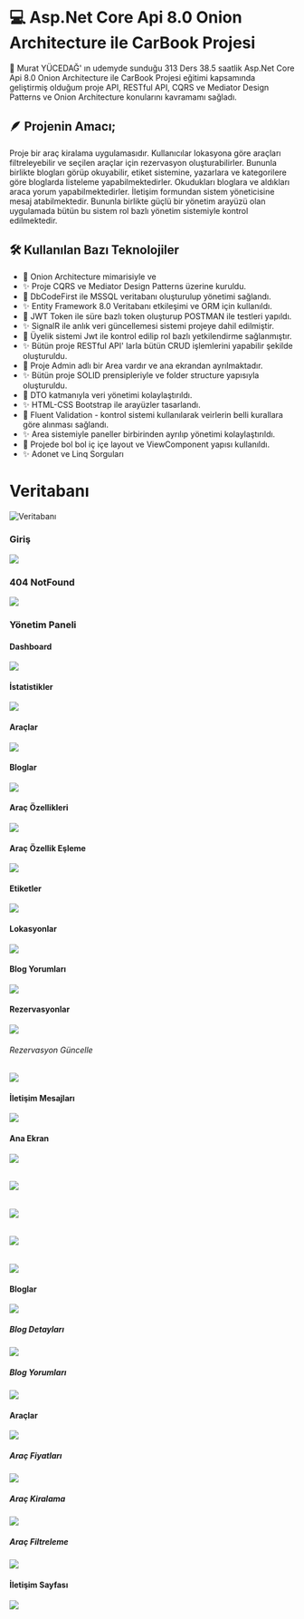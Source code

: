 # 💻 Asp.Net Core Api 8.0 Onion Architecture ile CarBook Projesi
📢 Murat YÜCEDAĞ' ın udemyde sunduğu 313 Ders 38.5 saatlik Asp.Net Core Api 8.0 Onion Architecture ile CarBook Projesi eğitimi kapsamında geliştirmiş olduğum proje API, RESTful API, CQRS ve Mediator Design Patterns ve Onion Architecture konularını kavramamı sağladı. 

## 🪶 Projenin Amacı;
Proje bir araç kiralama uygulamasıdır. Kullanıcılar lokasyona göre araçları filtreleyebilir ve seçilen araçlar için rezervasyon oluşturabilirler. Bununla birlikte blogları görüp okuyabilir, etiket sistemine, yazarlara ve kategorilere göre bloglarda listeleme yapabilmektedirler. Okudukları bloglara ve aldıkları araca yorum yapabilmektedirler. İletişim formundan sistem yöneticisine mesaj atabilmektedir. Bununla birlikte güçlü bir yönetim arayüzü olan uygulamada bütün bu sistem rol bazlı yönetim sistemiyle kontrol edilmektedir.

## 🛠️ Kullanılan Bazı Teknolojiler
* 🌟 Onion Architecture mimarisiyle ve 
* ✨ Proje CQRS ve Mediator Design Patterns üzerine kuruldu.
* 🌟 DbCodeFirst ile MSSQL veritabanı oluşturulup yönetimi sağlandı.
* ✨ Entity Framework 8.0 Veritabanı etkileşimi ve ORM için kullanıldı.
* 🌟 JWT Token ile süre bazlı token oluşturup POSTMAN ile testleri yapıldı.
* ✨ SignalR ile anlık veri güncellemesi sistemi projeye dahil edilmiştir.
* 🌟 Üyelik sistemi Jwt ile kontrol edilip rol bazlı yetkilendirme sağlanmıştır.
* ✨ Bütün proje RESTful API' larla bütün CRUD işlemlerini yapabilir şekilde oluşturuldu.
* 🌟 Proje Admin adlı bir Area vardır ve ana ekrandan ayrılmaktadır. 
* ✨ Bütün proje SOLID prensipleriyle ve folder structure yapısıyla oluşturuldu.
* 🌟 DTO katmanıyla veri yönetimi kolaylaştırıldı.
* ✨ HTML-CSS Bootstrap ile arayüzler tasarlandı.
* 🌟 Fluent Validation - kontrol sistemi kullanılarak veirlerin belli kurallara göre alınması sağlandı.
* ✨ Area sistemiyle paneller birbirinden ayrılıp yönetimi kolaylaştırıldı.
* 🌟 Projede bol bol iç içe layout ve ViewComponent yapısı kullanıldı.
* ✨ Adonet ve Linq Sorguları


# Veritabanı
![Veritabanı](https://github.com/batuhanyalin/CarBookProject/blob/master/Frontends/CarBook.WebUI/wwwroot/images/projectScreenshots/database.png?raw=true)
### Giriş
![](https://github.com/batuhanyalin/CarBookProject/blob/master/Frontends/CarBook.WebUI/wwwroot/images/projectScreenshots/login.png?raw=true)
### 404 NotFound
![](https://github.com/batuhanyalin/CarBookProject/blob/master/Frontends/CarBook.WebUI/wwwroot/images/projectScreenshots/forbidden.png?raw=true)

### Yönetim Paneli
#### Dashboard
![](https://github.com/batuhanyalin/CarBookProject/blob/master/Frontends/CarBook.WebUI/wwwroot/images/projectScreenshots/admin_dashboard.png?raw=true)
#### İstatistikler
![](https://github.com/batuhanyalin/CarBookProject/blob/master/Frontends/CarBook.WebUI/wwwroot/images/projectScreenshots/admin_statistic.png?raw=true)
#### Araçlar
![](https://github.com/batuhanyalin/CarBookProject/blob/master/Frontends/CarBook.WebUI/wwwroot/images/projectScreenshots/admin_carList.png?raw=true)
#### Bloglar
![](https://github.com/batuhanyalin/CarBookProject/blob/master/Frontends/CarBook.WebUI/wwwroot/images/projectScreenshots/admin_blogList.png?raw=true)
#### Araç Özellikleri
![](https://github.com/batuhanyalin/CarBookProject/blob/master/Frontends/CarBook.WebUI/wwwroot/images/projectScreenshots/admin_featureList.png?raw=true)
#### Araç Özellik Eşleme
![](https://github.com/batuhanyalin/CarBookProject/blob/master/Frontends/CarBook.WebUI/wwwroot/images/projectScreenshots/admin_featureSelect.png?raw=true)
#### Etiketler
![](https://github.com/batuhanyalin/CarBookProject/blob/master/Frontends/CarBook.WebUI/wwwroot/images/projectScreenshots/admin_tagList.png?raw=true)
#### Lokasyonlar
![](https://github.com/batuhanyalin/CarBookProject/blob/master/Frontends/CarBook.WebUI/wwwroot/images/projectScreenshots/admin_locationList.png?raw=true)
#### Blog Yorumları
![](https://github.com/batuhanyalin/CarBookProject/blob/master/Frontends/CarBook.WebUI/wwwroot/images/projectScreenshots/admin_commentListBlog.png?raw=true)
#### Rezervasyonlar
![](https://github.com/batuhanyalin/CarBookProject/blob/master/Frontends/CarBook.WebUI/wwwroot/images/projectScreenshots/admin_reservation.png?raw=true)
###### Rezervasyon Güncelle
![](https://github.com/batuhanyalin/CarBookProject/blob/master/Frontends/CarBook.WebUI/wwwroot/images/projectScreenshots/admin_updateReservation.png?raw=true)
#### İletişim Mesajları
![](https://github.com/batuhanyalin/CarBookProject/blob/master/Frontends/CarBook.WebUI/wwwroot/images/projectScreenshots/admin_contact.png?raw=true)

#### Ana Ekran
![](https://github.com/batuhanyalin/CarBookProject/blob/master/Frontends/CarBook.WebUI/wwwroot/images/projectScreenshots/ui_banner.png?raw=true)
######
![](https://github.com/batuhanyalin/CarBookProject/blob/master/Frontends/CarBook.WebUI/wwwroot/images/projectScreenshots/ui_about-offerCar.png?raw=true)
######
![](https://github.com/batuhanyalin/CarBookProject/blob/master/Frontends/CarBook.WebUI/wwwroot/images/projectScreenshots/ui_service.png?raw=true)
######
![](https://github.com/batuhanyalin/CarBookProject/blob/master/Frontends/CarBook.WebUI/wwwroot/images/projectScreenshots/ui_testimonial.png?raw=true)
######
![](https://github.com/batuhanyalin/CarBookProject/blob/master/Frontends/CarBook.WebUI/wwwroot/images/projectScreenshots/ui_footer.png?raw=true)
#### Bloglar
![](https://github.com/batuhanyalin/CarBookProject/blob/master/Frontends/CarBook.WebUI/wwwroot/images/projectScreenshots/ui_blogList.png?raw=true)
##### Blog Detayları
![](https://github.com/batuhanyalin/CarBookProject/blob/master/Frontends/CarBook.WebUI/wwwroot/images/projectScreenshots/ui_blogDetail.png?raw=true)
##### Blog Yorumları
![](https://github.com/batuhanyalin/CarBookProject/blob/master/Frontends/CarBook.WebUI/wwwroot/images/projectScreenshots/ui_comment.png?raw=true)
#### Araçlar
![](https://github.com/batuhanyalin/CarBookProject/blob/master/Frontends/CarBook.WebUI/wwwroot/images/projectScreenshots/ui_cars.png?raw=true)
##### Araç Fiyatları
![](https://github.com/batuhanyalin/CarBookProject/blob/master/Frontends/CarBook.WebUI/wwwroot/images/projectScreenshots/ui_carPrice.png?raw=true)
##### Araç Kiralama
![](https://github.com/batuhanyalin/CarBookProject/blob/master/Frontends/CarBook.WebUI/wwwroot/images/projectScreenshots/ui_rentacar.png?raw=true)
##### Araç Filtreleme
![](https://github.com/batuhanyalin/CarBookProject/blob/master/Frontends/CarBook.WebUI/wwwroot/images/projectScreenshots/ui_carFilter.png?raw=true)
#### İletişim Sayfası
![](https://github.com/batuhanyalin/CarBookProject/blob/master/Frontends/CarBook.WebUI/wwwroot/images/projectScreenshots/ui_contact.png?raw=true)
